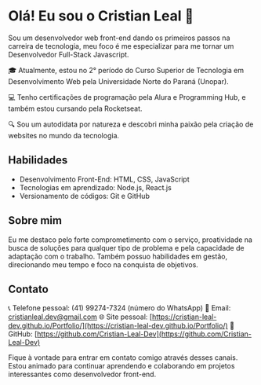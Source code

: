 # Olá! Eu sou o Cristian Leal 👋

Sou um desenvolvedor web front-end dando os primeiros passos na carreira de tecnologia, meu foco é me especializar para me tornar um Desenvolvedor Full-Stack Javascript.

🎓 Atualmente, estou no 2° período do Curso Superior de Tecnologia em Desenvolvimento Web pela Universidade Norte do Paraná (Unopar).

💻 Tenho certificações de programação pela Alura e Programming Hub, e também estou cursando pela Rocketseat.

🔍 Sou um autodidata por natureza e descobri minha paixão pela criação de websites no mundo da tecnologia.

## Habilidades

- Desenvolvimento Front-End: HTML, CSS, JavaScript
- Tecnologias em aprendizado: Node.js, React.js
- Versionamento de códigos: Git e GitHub

## Sobre mim

Eu me destaco pelo forte comprometimento com o serviço, proatividade na busca de soluções para qualquer tipo de problema e pela capacidade de adaptação com o trabalho. Também possuo habilidades em gestão, direcionando meu tempo e foco na conquista de objetivos.

## Contato

📞 Telefone pessoal: (41) 99274-7324 (número do WhatsApp)
📧 Email: cristianleal.dev@gmail.com
🌐 Site pessoal: [https://cristian-leal-dev.github.io/Portfolio/](https://cristian-leal-dev.github.io/Portfolio/)
💼 GitHub: [https://github.com/Cristian-Leal-Dev](https://github.com/Cristian-Leal-Dev)

Fique à vontade para entrar em contato comigo através desses canais. Estou animado para continuar aprendendo e colaborando em projetos interessantes como desenvolvedor front-end.

